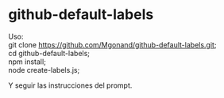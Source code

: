 # github-default-labels

Uso:  
git clone https://github.com/Mgonand/github-default-labels.git;  
cd github-default-labels;  
npm install;  
node create-labels.js;  
  
Y seguir las instrucciones del prompt.
